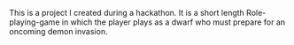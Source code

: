 This is a project I created during a hackathon. It is a short length Role-playing-game in which the player plays as a dwarf who must
prepare for an oncoming demon invasion.
